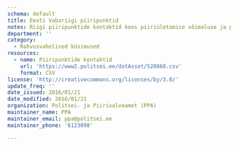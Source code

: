 ```yaml
---
schema: default
title: Eesti Vabariigi piiripunktid
notes: Riigi piiripunktide kontaktid koos piiriületamise võimaluse ja piirangutega. Andmed on genereeritud 02. jaanuari 2016 seisuga.
department: ''
category:
  - Rahvusvahelised küsimused
resources:
  - name: Piiripunktide kontaktid
    url: 'https://www2.politsei.ee/dotAsset/528868.csv'
    format: CSV
license: 'http://creativecommons.org/licenses/by/3.0/'
update_freq: ''
date_issued: 2016/01/21
date_modified: 2016/01/21
organization: Politsei- ja Piirivalveamet (PPA)
maintainer_name: PPA
maintainer_email: ppa@politsei.ee
maintainer_phone: '6123098'

---
```

